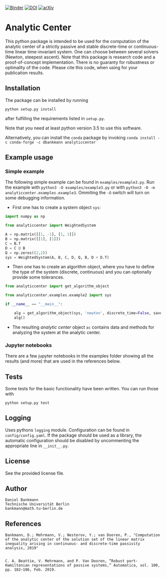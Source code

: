[![Binder](https://mybinder.org/badge_logo.svg)](https://hub.gke.mybinder.org/user/passivityradius-analyticcenter-tmvffho4/notebooks/examples/Publication_Example-n-6-m-3.ipynb)
[![DOI](https://zenodo.org/badge/DOI/10.5281/zenodo.2643171.svg)](https://doi.org/10.5281/zenodo.2643171)
[![arXiv](https://img.shields.io/badge/math.CO-arXiv%3A1904.08202-B31B1B.svg)](https://arxiv.org/abs/1904.08202)
# Analytic Center

This python package is intended to be used for the computation of the analytic center of a strictly passive and stable discrete-time or continuous-time linear time-invariant system.
One can choose between several solvers (Newton, steepest ascent). Note that this package is research code and a proof-of-concept implementation. There is no guaranty for robustness or optimality of the code.
Please cite this code, when using for your publication results.

## Installation
The package can be installed by running

`python setup.py install`

after fulfilling the requirements listed in `setup.py`.

Note that you need at least python version 3.5 to use this software.

Alternatively, you can install the `conda` package by invoking
`conda install -c conda-forge -c dbankmann analyticcenter`



## Example usage
### Simple example
The following simple example can be found in `examples/example3.py`.
Run the example with `python3 -O examples/example3.py` or with `python3 -O -m analyticcenter.examples.example3`. Ommiting the `-O` switch will turn on some debugging information.
* First one has to create a system object `sys`:

```python
import numpy as np

from analyticcenter import WeightedSystem

A = np.matrix([[1, -1], [1, 1]])
B = np.matrix([[1], [1]])
C = B.T
D = C @ B
Q = np.zeros((2,2))
sys = WeightedSystem(A, B, C, D, Q, B, D + D.T)
```

* Then one has to create an algorithm object, where you have to define the type of the system (discrete, continuous) and you can optionally provide some tolerances.

```python
from analyticcenter import get_algorithm_object

from analyticcenter.examples.example2 import sys

if __name__ == "__main__":

    alg = get_algorithm_object(sys, 'newton', discrete_time=False, save_intermediate=True)
    alg()
```

* The resulting _analytic center_ object `ac` contains data and methods for analyzing the system at the analytic center.

### Jupyter notebooks
There are a few jupyter notebooks in the examples folder showing all the results (and more) that are used in the references below.



## Tests
Some tests for the basic functionality have been written. You can run those with 

`python setup.py test`

## Logging
Uses pythons `logging` module. Configuration can be found in `config/config.yaml`. If the package should be used as a library, the automatic configuration should be disabled by uncommenting the appropriate line in `__init__.py`.
## License
See the provided license file.

## Author
    Daniel Bankmann
    Technische Universität Berlin
    bankmann@math.tu-berlin.de

## References
	Bankmann, D.; Mehrmann, V.; Nesterov, Y.; van Dooren, P., "Computation of the analytic center of the solution set of the linear matrix inequality arising in continuous- and discrete-time passivity analysis, 2019"


	C. A. Beattie, V. Mehrmann, and P. Van Dooren, “Robust port-Hamiltonian representations of passive systems,” Automatica, vol. 100, pp. 182–186, Feb. 2019.
